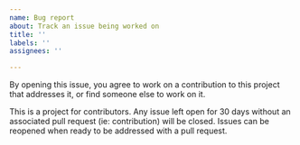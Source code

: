 ```yaml
---
name: Bug report
about: Track an issue being worked on
title: ''
labels: ''
assignees: ''

---
```


By opening this issue, you agree to work on a contribution to this project that addresses it, or find someone else to work on it.

This is a project for contributors. Any issue left open for 30 days without an associated pull request (ie: contribution) will be closed. Issues can be reopened when ready to be addressed with a pull request.
